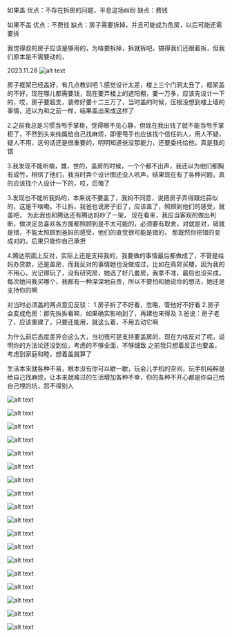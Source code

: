 如果盖
优点：不存在拆房的问题，平息这场纠纷
缺点：费钱

如果不盖
优点：不费钱
缺点：房子需要拆掉，并且可能成为危房，以后可能还需要拆

我觉得叔的房子应该是够用的，为啥要拆掉，拆就拆吧，搞得我们还跟着拆，但我们原本是不需要动的，

2023.11.28
![alt text](assets/image.png)

房子框架已经盖好，有几点教训吧
1.感觉设计太差，楼上三个门洞太丑了，框架盖的不好，现在哪儿都需要钱，现在要弄楼上的遮阳棚，要一万多，应该先设计一下的，哎，房子要超支，装修好要十二三万了，当时盖的时候，压根没想到楼上墙的事情，还以为和之前一样，结果盖出来成这样了

2.之前我总是习惯当甩手掌柜，觉得眼不见心静，但现在我出钱了就不能当甩手掌柜了，不然到头来纯属给自己找麻烦，即便甩手也应该找个信任的人，用人不疑，疑人不用，这句话还是很重要的，明明知道爸没那能力，还要委托给他，真是我的错

3.我发现不能听楠，雄，世的，盖房的时候，一个个都不出声，我还以为他们都胸有成竹，相信了他们，我当时弄个设计图还没人吭声，结果现在有了各种问题，真的应该找个人设计一下的，哎，后悔了

3.发现也不能听我妈的，本来说不要盖了，我妈不同意，说把房子弄得跟烂蒜似的，这是干啥嘞，不让拆，我爸也说房子旧了，应该盖了，照顾到他们的感受，就盖吧，
为此我也和腾达还有腾达妈吵了一架，
现在看来，我应当客观的做出判断，做决定总喜欢各方面都照顾到是不太可能的，必须要有取舍，对就是对，错就是错，不能太照顾到爸妈的感受，他们的直觉很可能是错的，
那既然你把错的变成对的，后果只能你自己承担

4.腾达明面上反对，实际上还是支持我的，我要做的事情最后都做成了，不管是给妈办贷款，还是盖房，而我反对的事情她也没做成过，比如在燕郊买楼，因为我的不用心，光记得玩了，没有研究房，她选了好几套房，我拿不准，最后也没买成，每次她问我买哪个，我都有一种深深地自责，所以不要怕和她说你的想法，她还是支持你的啊

对当时必须盖的两点意见反驳：
1.房子拆了不好看，忽略，管他好不好看
2.房子会变成危房：那先拆拆看嘛，如果确实影响到了，再建也来得及
3.爸说：房子老了，应该重建了，只要还能用，就这么着，不用去动它啊

为什么前后态度差异会这么大，当初我可是支持要盖房的，现在为啥反对了呢，说明你的方法论还没到位，考虑的不够全面，不够细致
之前我只想着反正也要盖，考虑到家庭和睦，想着盖就算了


生活本来就各种不易，根本没有你可以歇一歇，玩会儿手机的空间，玩手机纯粹是给自己找麻烦，让本来就难过的生活增加各种不幸，你的各种不开心都是你自己给自己埋的坑，怨不得别人

![alt text](assets/image-1.png)


![alt text](assets/image-2.png)


![alt text](assets/image-3.png)


![alt text](assets/image-4.png)


![alt text](assets/image-5.png)


![alt text](assets/image-6.png)



![alt text](assets/image-7.png)




![alt text](assets/image-8.png)



![alt text](assets/image-9.png)

![alt text](assets/image-10.png)


![alt text](assets/image-11.png)


![alt text](assets/image-12.png)

![alt text](assets/image-13.png)

![alt text](assets/image-14.png)



![alt text](assets/image-15.png)


![alt text](assets/image-16.png)

![alt text](assets/image-17.png)



![alt text](assets/image-18.png)






